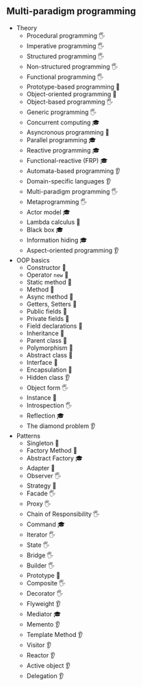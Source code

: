 ## Multi-paradigm programming

- Theory
  - Procedural programming 🖐️
  - Imperative programming 🖐️
  - Structured programming 🖐️
  - Non-structured programming 🖐️
  - Functional programming 🖐️
  - Prototype-based programming 🙋
  - Object-oriented programming 🙋
  - Object-based programming 🖐️
  - Generic programming 🖐️
  - Concurrent computing 🎓
  - Asyncronous programming 🙋
  - Parallel programming 🎓
  - Reactive programming 🎓
  - Functional-reactive (FRP) 🎓
  - Automata-based programming 👂
  - Domain-specific languages 👂
  - Multi-paradigm programming 🖐️
  - Metaprogramming 🖐️
  - Actor model 🎓
  - Lambda calculus 🙋
  - Black box 🎓
  - Information hiding 🎓
  - Aspect-oriented programming 👂
- OOP basics
  - Constructor 🙋
  - Operator `new` 🙋
  - Static method 🙋
  - Method 🙋
  - Async method 🙋
  - Getters, Setters 🙋
  - Public fields 🙋
  - Private fields 🙋
  - Field declarations 🙋
  - Inheritance 🙋
  - Parent class 🙋
  - Polymorphism 🙋
  - Abstract class 🙋
  - Interface 🙋
  - Encapsulation 🙋
  - Hidden class 👂
  - Object form 🖐️
  - Instance 🙋
  - Introspection 🖐️
  - Reflection 🎓
  - The diamond problem 👂
- Patterns
  - Singleton 🙋
  - Factory Method 🙋
  - Abstract Factory 🎓
  - Adapter 🙋
  - Observer 🖐️
  - Strategy 🙋
  - Facade 🖐️
  - Proxy 🖐️
  - Chain of Responsibility 🖐️
  - Command 🎓
  - Iterator 🖐️
  - State 🖐️
  - Bridge 🖐️
  - Builder 🖐️
  - Prototype 🙋
  - Composite 🖐️
  - Decorator 🖐️
  - Flyweight 👂
  - Mediator 🎓
  - Memento 👂
  - Template Method 👂
  - Visitor 👂
  - Reactor 👂
  - Active object 👂
  - Delegation 👂
